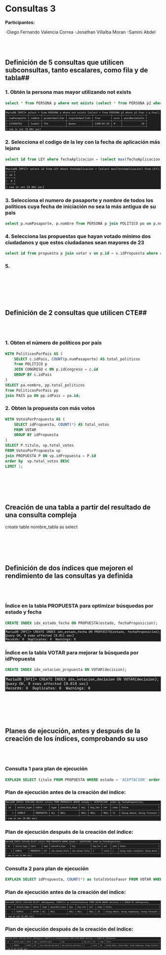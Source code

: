 # Consultas 3

**Participantes:** 

-Diego Fernando Valencia Correa
-Jonathan Villalba Moran
-Samini Abdel

<br><br>

## Definición de 5 consultas que utilicen subconsultas, tanto escalares, como fila y de tabla##

### 1. Obtén la persona mas mayor utilizando not exists

``` sql
select * from PERSONA p where not exists (select * from PERSONA p2 where p2.fnac < p.fnac);
```
![alt text](image-12.png)

### 2. Selecciona el codigo de la ley con la fecha de aplicación más lejana

``` sql
select id from LEY where fechaAplicacion = (select max(fechaAplicacion) from LEY);
```
![alt text](image-11.png)

### 3. Selecciona el numero de pasaporte y nombre de todos los politicos cuya fecha de iniciación no sea la más antigua de su pais

``` sql
select p.numPasaporte, p.nombre from PERSONA p join POLITICO po on p.numPasaporte = po.numPasaporte where po.fechaIniciacion > any (select po2.fechaIniciacion from POLITICO po2 join PERSONA p2 on po2.numPasaporte = p2.numPasaporte where p2.paisNacimiento = p.paisNacimiento);

```

### 4. Selecciona las propuestas que hayan votado mínimo dos ciudadanos y que estos ciudadanos sean mayores de 23

``` sql
select id from propuesta p join votar v on p.id = v.idPropuesta where count(numPasaporteCiudadano) > 1 and 
```

### 5.

``` sql

```

<br><br>
<br><br>


## Definición de 2 consultas que utilicen CTE##

<br><br>

### 1. Obten el número de políticos por país
``` sql
WITH PoliticosPorPais AS (
    SELECT c.idPais, COUNT(p.numPasaporte) AS total_politicos
    from POLITICO p
    JOIN CONGRESO c ON p.idCongreso = c.id
    GROUP BY c.idPais
)
SELECT pa.nombre, pp.total_politicos 
from PoliticosPorPais pp
join PAIS pa ON pp.idPais = pa.id;

```

### 2. Obten la propuesta con más votos
``` sql
WITH VotosPorPropuesta AS (
    SELECT idPropuesta, COUNT(*) AS total_votos
    FROM VOTAR
    GROUP BY idPropuesta
)
SELECT P.titulo, vp.total_votos
FROM VotosPorPropuesta vp
join PROPUESTA P ON vp.idPropuesta = P.id
order by  vp.total_votos DESC
LIMIT 1;
```

<br><br>
<br><br>


## Creación de una tabla a partir del resultado de una consulta compleja

create table nombre_tabla as 
select 

<br><br>
<br><br>

## Definición de dos índices que mejoren el rendimiento de las consultas ya definida

<br><br>

### Índice en la tabla PROPUESTA para optimizar búsquedas por estado y fecha

``` sql
CREATE INDEX idx_estado_fecha ON PROPUESTA(estado, fechaProposicion);
```
![alt text](image-19.png)

### Índice en la tabla VOTAR para mejorar la búsqueda por idPropuesta

``` sql
CREATE INDEX idx_votacion_propuesta ON VOTAR(decision);
```
![alt text](image-17.png)

<br><br>
<br><br>

## Planes de ejecución, antes y después de la creación de los índices, comprobando su uso

<br><br>

### Consulta 1 para plan de ejecución
``` sql
EXPLAIN SELECT titulo FROM PROPUESTA WHERE estado = 'ACEPTACION' order by fechaProposicion;
```

### Plan de ejecución antes de la creación del índice:
![alt text](image-13.png)

### Plan de ejecución después de la creación del índice:
![alt text](image-14.png)


### Consulta 2 para plan de ejecución 
``` sql
EXPLAIN SELECT idPropuesta, COUNT(*) as totalVotosFavor FROM VOTAR WHERE decision = 1 GROUP BY idPropuesta;
```

### Plan de ejecución antes de la creación del índice:
![alt text](image-15.png)

### Plan de ejecución después de la creación del índice:
![alt text](image-18.png)
